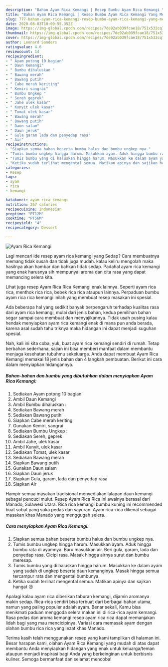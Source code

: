 ```yaml
---
description: "Bahan Ayam Rica Kemangi | Resep Bumbu Ayam Rica Kemangi Yang Menggugah Selera"
title: "Bahan Ayam Rica Kemangi | Resep Bumbu Ayam Rica Kemangi Yang Menggugah Selera"
slug: 777-bahan-ayam-rica-kemangi-resep-bumbu-ayam-rica-kemangi-yang-menggugah-selera
date: 2020-08-03T10:09:55.352Z
image: https://img-global.cpcdn.com/recipes/7de92ab039fcae18/751x532cq70/ayam-rica-kemangi-foto-resep-utama.jpg
thumbnail: https://img-global.cpcdn.com/recipes/7de92ab039fcae18/751x532cq70/ayam-rica-kemangi-foto-resep-utama.jpg
cover: https://img-global.cpcdn.com/recipes/7de92ab039fcae18/751x532cq70/ayam-rica-kemangi-foto-resep-utama.jpg
author: Leonard Sanders
ratingvalue: 4.6
reviewcount: 14
recipeingredient:
- " Ayam potong 10 bagian"
- " Daun Kemangi"
- " Bumbu dihaluskan "
- " Bawang merah"
- " Bawang putih"
- " Cabe merah keriting"
- " Kemiri sangrai"
- " Bumbu Ungkep "
- " Sereh geprek"
- " Jahe ulek kasar"
- " Kunyit ulek kasar"
- " Tomat ulek kasar"
- " Bawang merah"
- " Bawang putih"
- " Daun salam"
- " Daun jeruk"
- " Gula garam lada dan penyedap rasa"
- " Air"
recipeinstructions:
- "Siapkan semua bahan beserta bumbu halus dan bumbu ungkep nya."
- "Tumis bumbu ungkep hingga harum. Masukkan ayam. Aduk hingga bumbu rata di ayamnya. Baru masukkan air. Beri gula, garam, lada dan penyedap rasa. Cicipi rasa. Masak hingga airnya surut dan bumbu meresap."
- "Tumis bumbu yang di haluskan hingga harum. Masukkan ke dalam ayam yang sudah di ungkep beserta daun kemanginya. Masak hingga semua tercampur rata dan mengental bumbunya."
- "Ketika sudah terlihat mengental semua. Matikan apinya dan sajikan hangat 😍"
categories:
- Resep
tags:
- ayam
- rica
- kemangi

katakunci: ayam rica kemangi 
nutrition: 267 calories
recipecuisine: Indonesian
preptime: "PT12M"
cooktime: "PT56M"
recipeyield: "4"
recipecategory: Dessert

---
```



![Ayam Rica Kemangi](https://img-global.cpcdn.com/recipes/7de92ab039fcae18/751x532cq70/ayam-rica-kemangi-foto-resep-utama.jpg)

Lagi mencari ide resep ayam rica kemangi yang Sedap? Cara membuatnya memang tidak susah dan tidak juga mudah. kalau keliru mengolah maka hasilnya akan hambar dan bahkan tidak sedap. Padahal ayam rica kemangi yang enak harusnya sih mempunyai aroma dan cita rasa yang dapat memancing selera kita.

Lihat juga resep Ayam Rica Rica Kemangi enak lainnya. Seperti ayam rica rica, menthok rica rica, bebek rica rica ataupun lainnya. Perpaduan bumbu ayam rica rica kemangi inilah yang membuat resep masakan ini spesial.

Ada beberapa hal yang sedikit banyak berpengaruh terhadap kualitas rasa dari ayam rica kemangi, mulai dari jenis bahan, kedua pemilihan bahan segar sampai cara membuat dan menyajikannya. Tidak usah pusing kalau hendak menyiapkan ayam rica kemangi enak di mana pun anda berada, karena asal sudah tahu triknya maka hidangan ini dapat menjadi suguhan spesial.


Nah, kali ini kita coba, yuk, buat ayam rica kemangi sendiri di rumah. Tetap berbahan sederhana, sajian ini bisa memberi manfaat dalam membantu menjaga kesehatan tubuhmu sekeluarga. Anda dapat membuat Ayam Rica Kemangi memakai 18 jenis bahan dan 4 langkah pembuatan. Berikut ini cara dalam menyiapkan hidangannya.

<!--inarticleads1-->

##### Bahan-bahan dan bumbu yang dibutuhkan dalam menyiapkan Ayam Rica Kemangi:

1. Sediakan  Ayam potong 10 bagian
1. Ambil  Daun Kemangi
1. Ambil  Bumbu dihaluskan :
1. Sediakan  Bawang merah
1. Sediakan  Bawang putih
1. Siapkan  Cabe merah keriting
1. Gunakan  Kemiri, sangrai
1. Sediakan  Bumbu Ungkep :
1. Sediakan  Sereh, geprek
1. Ambil  Jahe, ulek kasar
1. Ambil  Kunyit, ulek kasar
1. Sediakan  Tomat, ulek kasar
1. Sediakan  Bawang merah
1. Siapkan  Bawang putih
1. Gunakan  Daun salam
1. Siapkan  Daun jeruk
1. Siapkan  Gula, garam, lada dan penyedap rasa
1. Siapkan  Air


Hampir semua masakan tradisional menyediakan lalapan daun kemangi sebagai pencuci mulut. Resep Ayam Rica Rica ini awalnya berasal dari Manado, Sulawesi Utara. Rica rica kemangi bumbu kuning ini recommended buat sobat yang suka pedas dan sayuran. Ayam rica-rica dikenal sebagai masakan khas Manado yang menggugah selera. 

<!--inarticleads2-->

##### Cara menyiapkan Ayam Rica Kemangi:

1. Siapkan semua bahan beserta bumbu halus dan bumbu ungkep nya.
1. Tumis bumbu ungkep hingga harum. Masukkan ayam. Aduk hingga bumbu rata di ayamnya. Baru masukkan air. Beri gula, garam, lada dan penyedap rasa. Cicipi rasa. Masak hingga airnya surut dan bumbu meresap.
1. Tumis bumbu yang di haluskan hingga harum. Masukkan ke dalam ayam yang sudah di ungkep beserta daun kemanginya. Masak hingga semua tercampur rata dan mengental bumbunya.
1. Ketika sudah terlihat mengental semua. Matikan apinya dan sajikan hangat 😍


Apalagi kalau ayam rica diberikan taburan kemangi, dijamin aromanya makin sedap. Rica-rica sendiri bisa terbuat dari berbagai bahan utama, namun yang paling populer adalah ayam. Benar sekali, Kamu bisa menikmati paduan menggoda selera makan ini di rica-rica ayam kemangi. Rasa pedas dan aroma kemangi resep ayam rica rica dapat memanjakan lidah bagi yang mau mencicipinya. Variasi cara memasak ayam dengan olahan bumbu rica rica yang lezat khas Manado. 

Terima kasih telah menggunakan resep yang kami tampilkan di halaman ini. Besar harapan kami, olahan Ayam Rica Kemangi yang mudah di atas dapat membantu Anda menyiapkan hidangan yang enak untuk keluarga/teman ataupun menjadi inspirasi bagi Anda yang berkeinginan untuk berbisnis kuliner. Semoga bermanfaat dan selamat mencoba!
